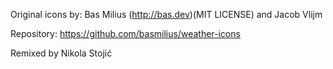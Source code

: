 Original icons by: Bas Milius (http://bas.dev)(MIT LICENSE) and Jacob Vlijm

Repository: https://github.com/basmilius/weather-icons

Remixed by Nikola Stojić
 
